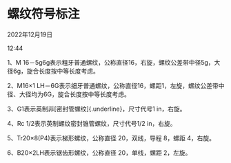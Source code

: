 # 螺纹符号标注


2022年12月19日

12:44

 

1、M 16－5g6g表示粗牙普通螺纹，公称直径16，右旋，螺纹公差带中径5g，大径6g，旋合长度按中等长度考虑。

2、M16×1 LH－6G表示细牙普通螺纹，公称直径16，螺距1，左旋，螺纹公差带中径、大径均为6G，旋合长度按中等长度考虑。

3、G1表示英制非[密封管螺纹]{.underline}，尺寸代号1 in，右旋。

4、Rc 1/2表示英制螺纹密封锥管螺纹，尺寸代号1/2 in，右旋。

5、Tr20×8(P4)表示梯形螺纹，公称直径 20，双线，导程 8，螺距 4，右旋。

6、B20×2LH表示锯齿形螺纹，公称直径 20，单线，螺距 2，左旋。
